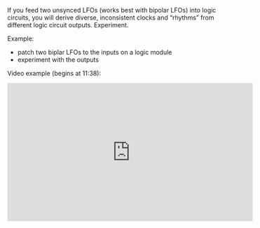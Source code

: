 If you feed two unsynced LFOs (works best with bipolar LFOs) into logic circuits, you will derive diverse, inconsistent clocks and “rhythms” from different logic circuit outputs. Experiment.

Example:

- patch two biplar LFOs to the inputs on a logic module
- experiment with the outputs

Video example (begins at 11:38):

<iframe width="560" height="315" src="https://www.youtube.com/embed/3y6uRCM-fdE?start=698" title="YouTube video player" frameborder="0" allow="accelerometer; autoplay; clipboard-write; encrypted-media; gyroscope; picture-in-picture" allowfullscreen></iframe>

